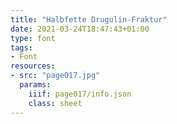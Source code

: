 ```yaml
---
title: "Halbfette Drugulin-Fraktur"
date: 2021-03-24T18:47:43+01:00
type: font
tags:
- Font
resources:
- src: "page017.jpg"
  params:
    iiif: page017/info.json
    class: sheet
---
```

